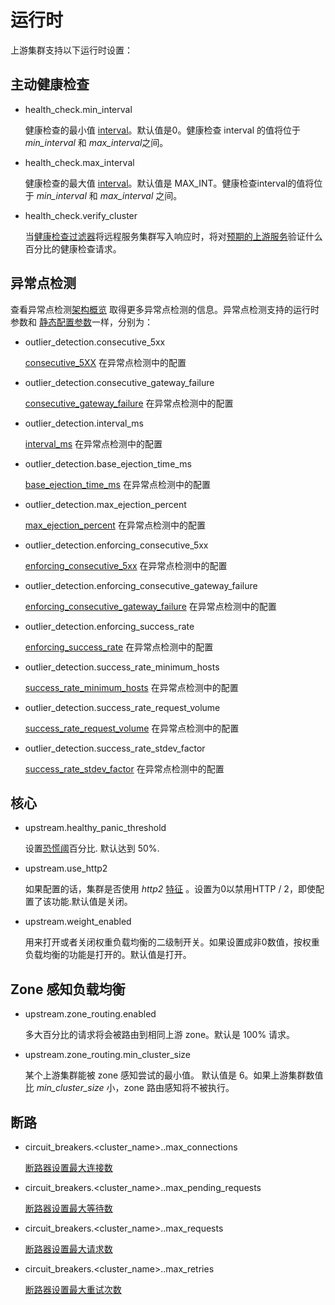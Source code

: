 # 运行时

上游集群支持以下运行时设置：

## 主动健康检查

- health_check.min_interval

  健康检查的最小值 [interval](https://www.envoyproxy.io/docs/envoy/latest/api-v1/cluster_manager/cluster_hc#config-cluster-manager-cluster-hc-interval)。默认值是0。健康检查 interval 的值将位于 *min_interval* 和 *max_interval*之间。

- health_check.max_interval

  健康检查的最大值 [interval](https://www.envoyproxy.io/docs/envoy/latest/api-v1/cluster_manager/cluster_hc#config-cluster-manager-cluster-hc-interval)。默认值是 MAX_INT。健康检查interval的值将位于 *min_interval* 和  *max_interval* 之间。

- health_check.verify_cluster

   当[健康检查过滤器](https://www.envoyproxy.io/docs/envoy/latest/api-v1/cluster_manager/cluster_hc#config-cluster-manager-cluster-hc-service-name)将远程服务集群写入响应时，将对[预期的上游服务](https://www.envoyproxy.io/docs/envoy/latest/intro/arch_overview/health_checking#arch-overview-health-checking-filter)验证什么百分比的健康检查请求。

## 异常点检测

查看异常点检测[架构概览](https://www.envoyproxy.io/docs/envoy/latest/intro/arch_overview/outlier#arch-overview-outlier-detection) 取得更多异常点检测的信息。异常点检测支持的运行时参数和 [静态配置参数](https://www.envoyproxy.io/docs/envoy/latest/api-v1/cluster_manager/cluster_outlier_detection#config-cluster-manager-cluster-outlier-detection)一样，分别为：

- outlier_detection.consecutive_5xx

  [consecutive_5XX](https://www.envoyproxy.io/docs/envoy/latest/api-v1/cluster_manager/cluster_outlier_detection#config-cluster-manager-cluster-outlier-detection-consecutive-5xx) 在异常点检测中的配置

- outlier_detection.consecutive_gateway_failure

  [consecutive_gateway_failure](https://www.envoyproxy.io/docs/envoy/latest/api-v1/cluster_manager/cluster_outlier_detection#config-cluster-manager-cluster-outlier-detection-consecutive-gateway-failure) 在异常点检测中的配置

- outlier_detection.interval_ms

  [interval_ms](https://www.envoyproxy.io/docs/envoy/latest/api-v1/cluster_manager/cluster_outlier_detection#config-cluster-manager-cluster-outlier-detection-interval-ms) 在异常点检测中的配置

- outlier_detection.base_ejection_time_ms

  [base_ejection_time_ms](https://www.envoyproxy.io/docs/envoy/latest/api-v1/cluster_manager/cluster_outlier_detection#config-cluster-manager-cluster-outlier-detection-base-ejection-time-ms) 在异常点检测中的配置

- outlier_detection.max_ejection_percent

  [max_ejection_percent](https://www.envoyproxy.io/docs/envoy/latest/api-v1/cluster_manager/cluster_outlier_detection#config-cluster-manager-cluster-outlier-detection-max-ejection-percent) 在异常点检测中的配置

- outlier_detection.enforcing_consecutive_5xx

  [enforcing_consecutive_5xx](https://www.envoyproxy.io/docs/envoy/latest/api-v1/cluster_manager/cluster_outlier_detection#config-cluster-manager-cluster-outlier-detection-enforcing-consecutive-5xx) 在异常点检测中的配置

- outlier_detection.enforcing_consecutive_gateway_failure

  [enforcing_consecutive_gateway_failure](https://www.envoyproxy.io/docs/envoy/latest/api-v1/cluster_manager/cluster_outlier_detection#config-cluster-manager-cluster-outlier-detection-enforcing-consecutive-gateway-failure) 在异常点检测中的配置

- outlier_detection.enforcing_success_rate

  [enforcing_success_rate](https://www.envoyproxy.io/docs/envoy/latest/api-v1/cluster_manager/cluster_outlier_detection#config-cluster-manager-cluster-outlier-detection-enforcing-success-rate) 在异常点检测中的配置

- outlier_detection.success_rate_minimum_hosts

  [success_rate_minimum_hosts](https://www.envoyproxy.io/docs/envoy/latest/api-v1/cluster_manager/cluster_outlier_detection#config-cluster-manager-cluster-outlier-detection-success-rate-minimum-hosts) 在异常点检测中的配置

- outlier_detection.success_rate_request_volume

  [success_rate_request_volume](https://www.envoyproxy.io/docs/envoy/latest/api-v1/cluster_manager/cluster_outlier_detection#config-cluster-manager-cluster-outlier-detection-success-rate-request-volume) 在异常点检测中的配置

- outlier_detection.success_rate_stdev_factor

  [success_rate_stdev_factor](https://www.envoyproxy.io/docs/envoy/latest/api-v1/cluster_manager/cluster_outlier_detection#config-cluster-manager-cluster-outlier-detection-success-rate-stdev-factor) 在异常点检测中的配置

## 核心

- upstream.healthy_panic_threshold

  设置[恐慌阈](https://www.envoyproxy.io/docs/envoy/latest/intro/arch_overview/load_balancing#arch-overview-load-balancing-panic-threshold)百分比. 默认达到 50%.

- upstream.use_http2

   如果配置的话，集群是否使用 *http2* [特征](https://www.envoyproxy.io/docs/envoy/latest/api-v1/cluster_manager/cluster#config-cluster-manager-cluster-features) 。设置为0以禁用HTTP / 2，即使配置了该功能.默认值是关闭。

- upstream.weight_enabled

  用来打开或者关闭权重负载均衡的二级制开关。如果设置成非0数值，按权重负载均衡的功能是打开的。默认值是打开。

## Zone 感知负载均衡

- upstream.zone_routing.enabled

  多大百分比的请求将会被路由到相同上游 zone。默认是 100% 请求。

- upstream.zone_routing.min_cluster_size

  某个上游集群能被 zone 感知尝试的最小值。 默认值是 6。如果上游集群数值比 *min_cluster_size* 小，zone 路由感知将不被执行。

## 断路

- circuit_breakers.<cluster_name>.<priority>.max_connections

  [断路器设置最大连接数](https://www.envoyproxy.io/docs/envoy/latest/api-v1/cluster_manager/cluster_circuit_breakers#config-cluster-manager-cluster-circuit-breakers-max-connections)

- circuit_breakers.<cluster_name>.<priority>.max_pending_requests

  [断路器设置最大等待数](https://www.envoyproxy.io/docs/envoy/latest/api-v1/cluster_manager/cluster_circuit_breakers#config-cluster-manager-cluster-circuit-breakers-max-pending-requests)

- circuit_breakers.<cluster_name>.<priority>.max_requests

  [断路器设置最大请求数](https://www.envoyproxy.io/docs/envoy/latest/api-v1/cluster_manager/cluster_circuit_breakers#config-cluster-manager-cluster-circuit-breakers-max-requests)

- circuit_breakers.<cluster_name>.<priority>.max_retries

  [断路器设置最大重试次数](https://www.envoyproxy.io/docs/envoy/latest/api-v1/cluster_manager/cluster_circuit_breakers#config-cluster-manager-cluster-circuit-breakers-max-retries)